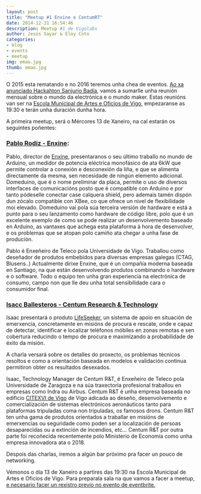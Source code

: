 ```yaml
---
layout: post
title: "Meetup #1 Enxine e CentumRT"
date: 2014-12-31 16:54:46
description: Meetup #1 de Vigolabs
author: Jesús Sayar & Eloy Coto
categories:
- blog
- events
- meetup
img: emao.jpg
thumb: emao.jpg
---
```



O 2015 esta rematando e no 2016 teremos unha chea de eventos. [Ao xa anunciado
Hackahton Sanjurjo
Badía](https://twitter.com/vigolabs/status/679330899146776576), vamos a
sumarlle unha reunión mensual sobre o mundo da electrónica e o mundo maker.
Estas reunións van ser na [Escola Municipal de Artes e Oficios de
Vigo](https://www.google.es/maps/place/Escola+Municipal+de+Artes+e+Oficios/@42.2376365,-8.721792,17z/data=!3m1!4b1!4m2!3m1!1s0xd2f6269934ff289:0x5c679db099dd2018),
empezaranse as 19:30 e terán unha duración dunha hora.


A primeira meetup, será o Mércores 13 de Xaneiro, na cal estarán os seguintes
poñentes:
<!--more-->

### [Pablo Rodiz - Enxine](https://www.linkedin.com/in/pablorodiz):


Pablo, director de [Enxine](http://enxine.com/), presentaranos o seu último
traballo no mundo de Arduino, un medidor de potencia eléctrica monofásico de
ata 6kW que permite controlar a conexión e desconexión da liña, e que se
alimenta directamente da mesma, sen necesidade de ningún elemento adicional.
Domeduino, que é o nome preliminar da placa, permite o uso de diversos
interfaces de comunicacións posto que é compatible con Arduino e por tanto
pódeselle conectar case calquera shield, pero ademais tamén dispón dun zócalo
compatible con XBee, co que ofrece un nivel de flexibilidade moi elevado.
Domeduino vai pola súa terceira versión de hardware e está a punto para o seu
lanzamento como hardware de código libre, polo que é un excelente exemplo de
como se pode realizar un desenvolvemento baseado en Arduino, as vantaxes que
achega esta plataforma á hora de desenvolver, e os problemas que se atopan polo
camiño ata chegar a unha fase de produción.

Pablo é Enxeñeiro de Teleco pola Universidade de Vigo. Traballou como deseñador
de produtos embebidos para diversas empresas galegas (CTAG, Blusens..)
Actualmente dirixe Enxine, que é un compañía moderna baseada en Santiago, na
que están desenvolvendo produtos combinando o hardware e o software. Todo o
equipo ten unha gran experiencia na electrónica de consumo, campo non que lle
deu unha total sensibilidade cara o consumidor final.


### [Isacc Ballesteros - Centum Research & Technology](https://www.linkedin.com/in/isaacballesteros)

Isaac presentará o produto [LifeSeeker](http://www.centum-rt.com), un sistema
de apoio en situación de emerxencia, concretamente en misións de procura e
rescate, onde e capaz de detectar, identificar e localizar teléfonos móbiles en
zonas remotas e sen cobertura reducindo o tempo de procura e maximizando a
probabilidade de éxito da misión.

A charla versará sobre os detalles do proxecto, os problemas técnicos resoltos
e como a orientación baseada en modelos e validación continua permitiron obter
os resultados desexados.

Isaac, Technology Manager de Centum R&T, é Enxeñeiro de Teleco pola
Universidade de Zaragoza e na súa traxectoria profesional traballou en empresas
como Indra ou Airbus. Centum R&T é unha empresa baseada no edificio [CITEXVI de
Vigo](http://www.citexvi.es/) de Vigo adicada ao deseño, desenvolvemento e
comercialización de sistemas electrónicos aeronáuticos tanto para plataformas
tripuladas coma non tripuladas, os famosos drons. Centum R&T ten unha gama de
produtos orientados a traballar en misións de emerxencias ou seguridade como
poden ser a localización de persoas desaparecidas ou a extinción de incendios,
etc… Centum R&T por outra parte foi recoñecida recentemente polo Ministerio de
Economía como unha empresa innovadora ata o 2018.


Despois das charlas, iremos a algún bar próximo pra facer un pouco de
networking.

Vémonos o día 13 de Xaneiro a partires das 19:30 na Escola Municipal de Artes e
Oficios de Vigo. Para preparala sala na que vamos a facer a meetup, [e
necesario facer un rexistro previo no evento de
eventbrite.](https://www.eventbrite.es/e/entradas-meetup-1-enxine-e-centumrt-20317132089)
